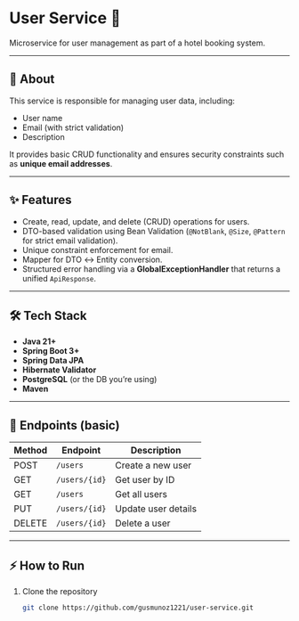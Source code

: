 # User Service 👤

Microservice for user management as part of a hotel booking system.

---

## 📌 About
This service is responsible for managing user data, including:
- User name
- Email (with strict validation)
- Description

It provides basic CRUD functionality and ensures security constraints such as **unique email addresses**.

---

## ✨ Features
- Create, read, update, and delete (CRUD) operations for users.
- DTO-based validation using Bean Validation (`@NotBlank`, `@Size`, `@Pattern` for strict email validation).
- Unique constraint enforcement for email.
- Mapper for DTO ↔ Entity conversion.
- Structured error handling via a **GlobalExceptionHandler** that returns a unified `ApiResponse`.

---

## 🛠️ Tech Stack
- **Java 21+**
- **Spring Boot 3+**
- **Spring Data JPA**
- **Hibernate Validator**
- **PostgreSQL** (or the DB you’re using)
- **Maven**

---

## 🚀 Endpoints (basic)
| Method | Endpoint        | Description          |
|--------|----------------|----------------------|
| POST   | `/users`       | Create a new user    |
| GET    | `/users/{id}`  | Get user by ID       |
| GET    | `/users`       | Get all users        |
| PUT    | `/users/{id}`  | Update user details  |
| DELETE | `/users/{id}`  | Delete a user        |

---

## ⚡ How to Run
1. Clone the repository  
   ```bash
   git clone https://github.com/gusmunoz1221/user-service.git
